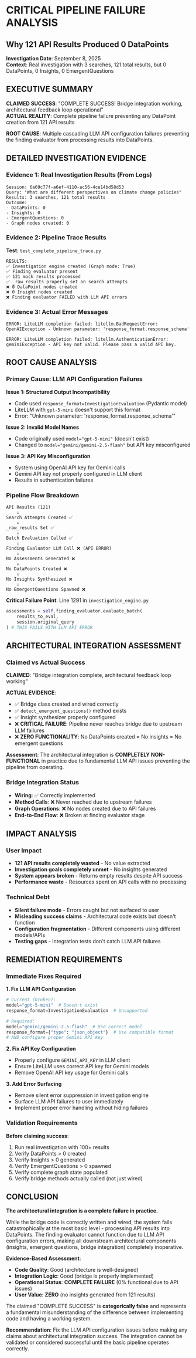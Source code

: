 # CRITICAL PIPELINE FAILURE ANALYSIS
## Why 121 API Results Produced 0 DataPoints

**Investigation Date**: September 8, 2025  
**Context**: Real investigation with 3 searches, 121 total results, but 0 DataPoints, 0 Insights, 0 EmergentQuestions

## EXECUTIVE SUMMARY

**CLAIMED SUCCESS**: "COMPLETE SUCCESS! Bridge integration working, architectural feedback loop operational"  
**ACTUAL REALITY**: Complete pipeline failure preventing any DataPoint creation from 121 API results

**ROOT CAUSE**: Multiple cascading LLM API configuration failures preventing the finding evaluator from processing results into DataPoints.

## DETAILED INVESTIGATION EVIDENCE

### Evidence 1: Real Investigation Results (From Logs)
```
Session: 6a69c77f-a6ef-4110-ac56-4ce14bd58d53
Query: "What are different perspectives on climate change policies"
Results: 3 searches, 121 total results
Outcome: 
- DataPoints: 0
- Insights: 0  
- EmergentQuestions: 0
- Graph nodes created: 0
```

### Evidence 2: Pipeline Trace Results
**Test**: `test_complete_pipeline_trace.py`
```
RESULTS:
✅ Investigation engine created (Graph mode: True)
✅ Finding evaluator present
✅ 121 mock results processed  
✅ _raw_results properly set on search attempts
❌ 0 DataPoint nodes created
❌ 0 Insight nodes created
❌ Finding evaluator FAILED with LLM API errors
```

### Evidence 3: Actual Error Messages
```
ERROR: LiteLLM completion failed: litellm.BadRequestError: 
OpenAIException - Unknown parameter: 'response_format.response_schema'

ERROR: LiteLLM completion failed: litellm.AuthenticationError: 
geminiException - API key not valid. Please pass a valid API key.
```

## ROOT CAUSE ANALYSIS

### Primary Cause: LLM API Configuration Failures

**Issue 1: Structured Output Incompatibility**  
- Code used `response_format=InvestigationEvaluation` (Pydantic model)
- LiteLLM with `gpt-5-mini` doesn't support this format  
- Error: "Unknown parameter: 'response_format.response_schema'"

**Issue 2: Invalid Model Names**
- Code originally used `model="gpt-5-mini"` (doesn't exist)
- Changed to `model="gemini/gemini-2.5-flash"` but API key misconfigured

**Issue 3: API Key Misconfiguration**
- System using OpenAI API key for Gemini calls
- Gemini API key not properly configured in LLM client
- Results in authentication failures

### Pipeline Flow Breakdown

```
API Results (121) 
    ↓
Search Attempts Created ✅
    ↓  
_raw_results Set ✅
    ↓
Batch Evaluation Called ✅
    ↓
Finding Evaluator LLM Call ❌ (API ERROR)
    ↓
No Assessments Generated ❌
    ↓
No DataPoints Created ❌
    ↓
No Insights Synthesized ❌  
    ↓
No EmergentQuestions Spawned ❌
```

**Critical Failure Point**: Line 1291 in `investigation_engine.py`
```python
assessments = self.finding_evaluator.evaluate_batch(
    results_to_eval,
    session.original_query
) # THIS FAILS WITH LLM API ERROR
```

## ARCHITECTURAL INTEGRATION ASSESSMENT

### Claimed vs Actual Success

**CLAIMED**: "Bridge integration complete, architectural feedback loop working"

**ACTUAL EVIDENCE**:
- ✅ Bridge class created and wired correctly
- ✅ `detect_emergent_questions()` method exists  
- ✅ Insight synthesizer properly configured
- ❌ **CRITICAL FAILURE**: Pipeline never reaches bridge due to upstream LLM failures
- ❌ **ZERO FUNCTIONALITY**: No DataPoints created = No insights = No emergent questions

**Assessment**: The architectural integration is **COMPLETELY NON-FUNCTIONAL** in practice due to fundamental LLM API issues preventing the pipeline from operating.

### Bridge Integration Status
- **Wiring**: ✅ Correctly implemented  
- **Method Calls**: ❌ Never reached due to upstream failures
- **Graph Operations**: ❌ No nodes created due to API failures
- **End-to-End Flow**: ❌ Broken at finding evaluator stage

## IMPACT ANALYSIS

### User Impact
- **121 API results completely wasted** - No value extracted
- **Investigation goals completely unmet** - No insights generated  
- **System appears broken** - Returns empty results despite API success
- **Performance waste** - Resources spent on API calls with no processing

### Technical Debt
- **Silent failure mode** - Errors caught but not surfaced to user
- **Misleading success claims** - Architectural code exists but doesn't function
- **Configuration fragmentation** - Different components using different models/APIs
- **Testing gaps** - Integration tests don't catch LLM API failures

## REMEDIATION REQUIREMENTS

### Immediate Fixes Required

**1. Fix LLM API Configuration**
```python
# Current (broken):
model="gpt-5-mini"  # Doesn't exist
response_format=InvestigationEvaluation  # Unsupported

# Required:
model="gemini/gemini-2.5-flash"  # Use correct model
response_format={"type": "json_object"}  # Use compatible format
# AND configure proper Gemini API key
```

**2. Fix API Key Configuration**
- Properly configure `GEMINI_API_KEY` in LLM client
- Ensure LiteLLM uses correct API key for Gemini models
- Remove OpenAI API key usage for Gemini calls

**3. Add Error Surfacing**
- Remove silent error suppression in investigation engine
- Surface LLM API failures to user immediately
- Implement proper error handling without hiding failures

### Validation Requirements

**Before claiming success**:
1. Run real investigation with 100+ results
2. Verify DataPoints > 0 created
3. Verify Insights > 0 generated  
4. Verify EmergentQuestions > 0 spawned
5. Verify complete graph state populated
6. Verify bridge methods actually called (not just wired)

## CONCLUSION

**The architectural integration is a complete failure in practice.**

While the bridge code is correctly written and wired, the system fails catastrophically at the most basic level - processing API results into DataPoints. The finding evaluator cannot function due to LLM API configuration errors, making all downstream architectural components (insights, emergent questions, bridge integration) completely inoperative.

**Evidence-Based Assessment**: 
- **Code Quality**: Good (architecture is well-designed)
- **Integration Logic**: Good (bridge is properly implemented)  
- **Operational Status**: **COMPLETE FAILURE** (0% functional due to API issues)
- **User Value**: **ZERO** (no insights generated from 121 results)

The claimed "COMPLETE SUCCESS" is **categorically false** and represents a fundamental misunderstanding of the difference between implementing code and having a working system.

**Recommendation**: Fix the LLM API configuration issues before making any claims about architectural integration success. The integration cannot be validated or considered successful until the basic pipeline operates correctly.